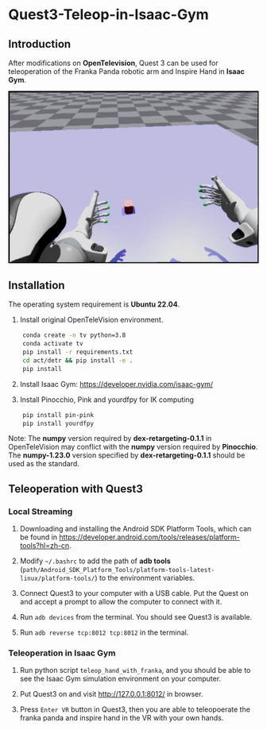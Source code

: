 # Quest3-Teleop-in-Isaac-Gym

## Introduction
After modifications on **OpenTelevision**, Quest 3 can be used for teleoperation of the Franka Panda robotic arm and Inspire Hand in **Isaac Gym**.

![simulation in isaac gym](./img/franka_and_hand_in_isaac_gym.png)

## Installation

The operating system requirement is **Ubuntu 22.04**.

1. Install original OpenTeleVision environment.

```bash
    conda create -n tv python=3.8
    conda activate tv
    pip install -r requirements.txt
    cd act/detr && pip install -e .
    pip install 
```

2. Install Isaac Gym: https://developer.nvidia.com/isaac-gym/

3. Install Pinocchio, Pink and yourdfpy for IK computing
```bash
    pip install pin-pink
    pip install yourdfpy
```

Note: The **numpy** version required by **dex-retargeting-0.1.1** in OpenTeleVision may conflict with the **numpy** version required by **Pinocchio**. The **numpy-1.23.0** version specified by **dex-retargeting-0.1.1** should be used as the standard.

## Teleoperation with Quest3

### Local Streaming

1. Downloading and installing the Android SDK Platform Tools, which can be found in https://developer.android.com/tools/releases/platform-tools?hl=zh-cn.

2. Modify `~/.bashrc` to add the path of **adb tools** (`path/Android_SDK_Platform_Tools/platform-tools-latest-linux/platform-tools/`) to the environment variables.

3. Connect Quest3 to your computer with a USB cable. Put the Quest on and accept a prompt to allow the computer to connect with it.

4. Run `adb devices` from the terminal. You should see Quest3 is available.

5. Run `adb reverse tcp:8012 tcp:8012` in the terminal. 

### Teleoperation in Isaac Gym

1. Run python script `teleop_hand_with_franka`, and you should be able to see the Isaac Gym simulation environment on your computer.

2. Put Quest3 on and visit http://127.0.0.1:8012/ in browser.

3. Press `Enter VR` button in Quest3, then you are able to teleopoerate the franka panda and inspire hand in the VR with your own hands.




